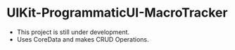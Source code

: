 # UIKit-ProgrammaticUI-MacroTracker
- This project is still under development.
- Uses CoreData and makes CRUD Operations.
